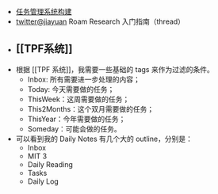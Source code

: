 - [任务管理系统构建](https://sspai.com/post/49105)
- [twitter@jiayuan](https://twitter.com/Tisoga/status/1244856639439515649) Roam Research 入门指南（thread）
- [[TPF系统]]
	-
- 根据 [[TPF 系统]]，我需要一些基础的 tags 来作为过滤的条件。
	- Inbox: 所有需要进一步处理的内容；
	- Today: 今天需要做的任务；
	- ThisWeek：这周需要做的任务；
	- This2Months：这个双月需要做的任务；
	- ThisYear：今年需要做的任务；
	- Someday：可能会做的任务。
-
  可以看到我的 Daily Notes 有几个大的 outline，分别是：
	- Inbox
	- MIT 3
	- Daily Reading
	- Tasks
	- Daily Log